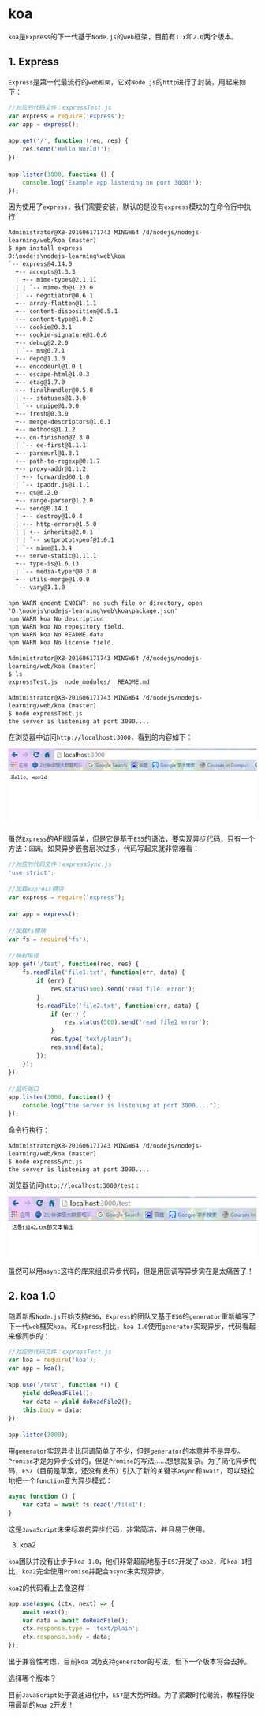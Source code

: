 # koa

`koa`是`Express`的下一代基于`Node.js`的`web`框架，目前有`1.x`和`2.0`两个版本。

## 1. Express

`Express`是第一代最流行的`web框架`，它对`Node.js`的`http`进行了封装，用起来如下：
```JavaScript
//对应的代码文件：expressTest.js
var express = require('express');
var app = express();

app.get('/', function (req, res) {
    res.send('Hello World!');
});

app.listen(3000, function () {
    console.log('Example app listening on port 3000!');
});
```
因为使用了`express`，我们需要安装，默认的是没有`express`模块的在命令行中执行
```
Administrator@XB-201606171743 MINGW64 /d/nodejs/nodejs-learning/web/koa (master)
$ npm install express
D:\nodejs\nodejs-learning\web\koa
`-- express@4.14.0
  +-- accepts@1.3.3
  | +-- mime-types@2.1.11
  | | `-- mime-db@1.23.0
  | `-- negotiator@0.6.1
  +-- array-flatten@1.1.1
  +-- content-disposition@0.5.1
  +-- content-type@1.0.2
  +-- cookie@0.3.1
  +-- cookie-signature@1.0.6
  +-- debug@2.2.0
  | `-- ms@0.7.1
  +-- depd@1.1.0
  +-- encodeurl@1.0.1
  +-- escape-html@1.0.3
  +-- etag@1.7.0
  +-- finalhandler@0.5.0
  | +-- statuses@1.3.0
  | `-- unpipe@1.0.0
  +-- fresh@0.3.0
  +-- merge-descriptors@1.0.1
  +-- methods@1.1.2
  +-- on-finished@2.3.0
  | `-- ee-first@1.1.1
  +-- parseurl@1.3.1
  +-- path-to-regexp@0.1.7
  +-- proxy-addr@1.1.2
  | +-- forwarded@0.1.0
  | `-- ipaddr.js@1.1.1
  +-- qs@6.2.0
  +-- range-parser@1.2.0
  +-- send@0.14.1
  | +-- destroy@1.0.4
  | +-- http-errors@1.5.0
  | | +-- inherits@2.0.1
  | | `-- setprototypeof@1.0.1
  | `-- mime@1.3.4
  +-- serve-static@1.11.1
  +-- type-is@1.6.13
  | `-- media-typer@0.3.0
  +-- utils-merge@1.0.0
  `-- vary@1.1.0

npm WARN enoent ENOENT: no such file or directory, open 'D:\nodejs\nodejs-learning\web\koa\package.json'
npm WARN koa No description
npm WARN koa No repository field.
npm WARN koa No README data
npm WARN koa No license field.

Administrator@XB-201606171743 MINGW64 /d/nodejs/nodejs-learning/web/koa (master)
$ ls
expressTest.js  node_modules/  README.md

Administrator@XB-201606171743 MINGW64 /d/nodejs/nodejs-learning/web/koa (master)
$ node expressTest.js
the server is listening at port 3000....

```
在浏览器中访问`http://localhost:3000`，看到的内容如下：

![express使用示例](p1.png)

虽然`Express`的API很简单，但是它是基于`ES5`的语法，要实现异步代码，只有一个方法：`回调`。如果异步嵌套层次过多，代码写起来就非常难看：
```JavaScript
//对应的代码文件：expressSync.js
'use strict';

//加载express模块
var express = require('express');

var app = express();

//加载fs模块
var fs = require('fs');

//映射路径
app.get('/test', function(req, res) {
    fs.readFile('file1.txt', function(err, data) {
        if (err) {
            res.status(500).send('read file1 error');
        }
        fs.readFile('file2.txt', function(err, data) {
            if (err) {
                res.status(500).send('read file2 error');
            }
            res.type('text/plain');
            res.send(data);
        });
    });
});

//监听端口
app.listen(3000, function() {
    console.log("the server is listening at port 3000....");
});
```
命令行执行：
```
Administrator@XB-201606171743 MINGW64 /d/nodejs/nodejs-learning/web/koa (master)
$ node expressSync.js
the server is listening at port 3000....
```
浏览器访问`http://localhost:3000/test` :

![多层回调示例](p2.png)

虽然可以用`async`这样的库来组织异步代码，但是用回调写异步实在是太痛苦了！

## 2. koa 1.0

随着新版`Node.js`开始支持`ES6`，`Express`的团队又基于`ES6`的`generator`重新编写了下一代`web`框架`koa`。和`Express`相比，`koa 1.0`使用`generator`实现异步，代码看起来像同步的：
```JavaScript
//对应的代码文件：expressTest.js
var koa = require('koa');
var app = koa();

app.use('/test', function *() {
    yield doReadFile1();
    var data = yield doReadFile2();
    this.body = data;
});

app.listen(3000);
```
用`generator`实现异步比回调简单了不少，但是`generator`的本意并不是异步。`Promise`才是为异步设计的，但是`Promise`的写法……想想就复杂。为了简化异步代码，`ES7`（目前是草案，还没有发布）引入了新的关键字`async`和`await`，可以轻松地把一个`function`变为异步模式：
```JavaScript
async function () {
    var data = await fs.read('/file1');
}
```
这是`JavaScript`未来标准的异步代码，非常简洁，并且易于使用。

3. koa2

`koa`团队并没有止步于`koa 1.0`，他们非常超前地基于`ES7`开发了`koa2`，和`koa 1`相比，`koa2`完全使用`Promise`并配合`async`来实现异步。

`koa2`的代码看上去像这样：
```JavaScript
app.use(async (ctx, next) => {
    await next();
    var data = await doReadFile();
    ctx.response.type = 'text/plain';
    ctx.response.body = data;
});
```
出于兼容性考虑，目前`koa 2`仍支持`generator`的写法，但下一个版本将会去掉。

选择哪个版本？

目前`JavaScript`处于高速进化中，`ES7`是大势所趋。为了紧跟时代潮流，教程将使用最新的`koa 2`开发！